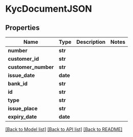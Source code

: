 # KycDocumentJSON

## Properties
Name | Type | Description | Notes
------------ | ------------- | ------------- | -------------
**number** | **str** |  | 
**customer_id** | **str** |  | 
**customer_number** | **str** |  | 
**issue_date** | **date** |  | 
**bank_id** | **str** |  | 
**id** | **str** |  | 
**type** | **str** |  | 
**issue_place** | **str** |  | 
**expiry_date** | **date** |  | 

[[Back to Model list]](../README.md#documentation-for-models) [[Back to API list]](../README.md#documentation-for-api-endpoints) [[Back to README]](../README.md)


